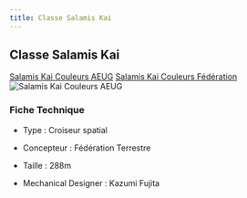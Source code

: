 ```yaml
---
title: Classe Salamis Kai
---
```


Classe Salamis Kai
------------------


[Salamis Kai Couleurs AEUG](javascript:change_image_m('images/stories/saga/zetagundam/mechas/aeug/salamis-aeug.png');) [Salamis Kai Couleurs Fédération](javascript:change_image_m('images/stories/saga/zetagundam/mechas/fed/salamiskai.png');)      ![Salamis Kai Couleurs AEUG](/images/stories/saga/zetagundam/mechas/aeug/salamis-aeug.png)    


### Fiche Technique


- Type : Croiseur spatial


- Concepteur : Fédération Terrestre  
- Taille : 288m  
- Mechanical Designer : Kazumi Fujita

